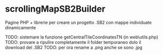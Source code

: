 # scrollingMapSB2Builder
Pagine PHP + librerie per creare un progetto .SB2 con mappe individuate dinamicamente

TODO: sistemare la funzione getCentralTileCoordinatesTN (in web\utils.php)
TODO: provare a ripulire completamente il folder temporaneo dolo il download del .SB2
TODO: per ora rename a .png anche se sono .jpg
